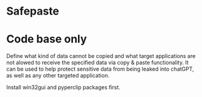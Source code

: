 # Safepaste
# Code base only
Define what kind of data cannot be copied and what target applications are not alowed to receive the specified data via copy & paste functionality.
It can be used to help protect sensitive data from being leaked into chatGPT, as well as any other targeted application.


Install win32gui and pyperclip packages first.
